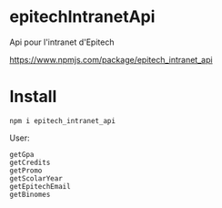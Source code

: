# epitechIntranetApi
Api pour l'intranet d'Epitech 


https://www.npmjs.com/package/epitech_intranet_api
# Install
    npm i epitech_intranet_api

User:

    getGpa
    getCredits
    getPromo
    getScolarYear
    getEpitechEmail
    getBinomes

